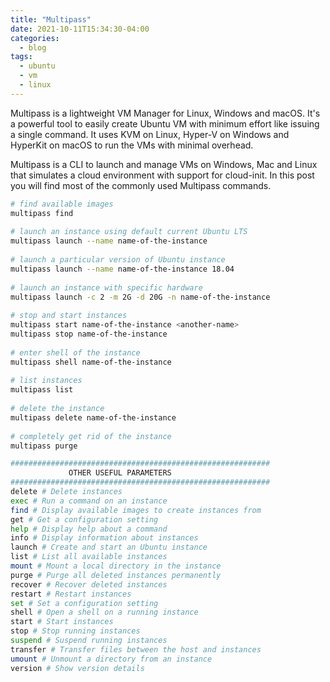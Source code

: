 ```yaml
---
title: "Multipass"
date: 2021-10-11T15:34:30-04:00
categories:
  - blog
tags:
  - ubuntu
  - vm
  - linux
---
```

Multipass is a lightweight VM Manager for Linux, Windows and macOS. It's a powerful tool to easily create Ubuntu VM with minimum effort like issuing a single command. It uses KVM on Linux, Hyper-V on Windows and HyperKit on macOS to run the VMs with minimal overhead.

Multipass is a CLI to launch and manage VMs on Windows, Mac and Linux that simulates a cloud environment with support for cloud-init. In this post you will find most of the commonly used Multipass commands.

```bash
# find available images 
multipass find
  
# launch an instance using default current Ubuntu LTS 
multipass launch --name name-of-the-instance 
 
# launch a particular version of Ubuntu instance 
multipass launch --name name-of-the-instance 18.04
 
# launch an instance with specific hardware 
multipass launch -c 2 -m 2G -d 20G -n name-of-the-instance 
 
# stop and start instances 
multipass start name-of-the-instance <another-name>
multipass stop name-of-the-instance 
 
# enter shell of the instance 
multipass shell name-of-the-instance 
 
# list instances 
multipass list 
 
# delete the instance 
multipass delete name-of-the-instance 
 
# completely get rid of the instance 
multipass purge

##########################################################
             OTHER USEFUL PARAMETERS
##########################################################
delete # Delete instances
exec # Run a command on an instance
find # Display available images to create instances from
get # Get a configuration setting
help # Display help about a command
info # Display information about instances
launch # Create and start an Ubuntu instance
list # List all available instances
mount # Mount a local directory in the instance
purge # Purge all deleted instances permanently
recover # Recover deleted instances
restart # Restart instances
set # Set a configuration setting
shell # Open a shell on a running instance
start # Start instances
stop # Stop running instances
suspend # Suspend running instances
transfer # Transfer files between the host and instances
umount # Unmount a directory from an instance
version # Show version details
```
